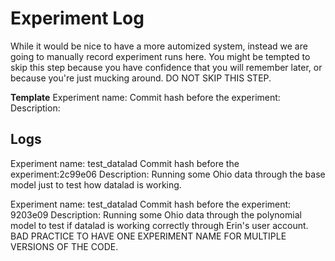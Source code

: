 # Experiment Log

While it would be nice to have a more automized system, 
instead we are going to manually record experiment runs
here. You might be tempted to skip this step because you
have confidence that you will remember later, or because
you're just mucking around. DO NOT SKIP THIS STEP. 

**Template**
Experiment name:
Commit hash before the experiment:
Description:

## Logs

Experiment name: test_datalad
Commit hash before the experiment:2c99e06
Description: Running some Ohio data through the base model just 
to test how datalad is working. 

Experiment name: test_datalad
Commit hash before the experiment: 9203e09
Description: Running some Ohio data through the polynomial 
model to test if datalad is working correctly through Erin's
user account. BAD PRACTICE TO HAVE ONE EXPERIMENT NAME FOR 
MULTIPLE VERSIONS OF THE CODE.